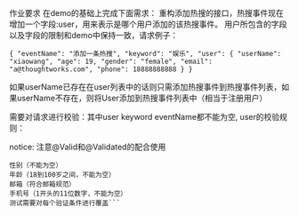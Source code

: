 作业要求
在demo的基础上完成下面需求：
重构添加热搜的接口，热搜事件现在增加一个字段:user，用来表示是哪个用户添加的该热搜事件。 用户所包含的字段以及字段的限制和demo中保持一致，请求例子：

`{
    "eventName": "添加一条热搜",
    "keyword": "娱乐",
    "user": {
      "userName": "xiaowang",
      "age": 19,
      "gender": "female",
      "email": "a@thoughtworks.com",
      "phone": 18888888888
    }
}`

如果userName已存在在user列表中的话则只需添加热搜事件到热搜事件列表，如果userName不存在，则将User添加到热搜事件列表中（相当于注册用户）

需要对请求进行校验：其中user keyword eventName都不能为空, user的校验规则：

notice: 注意@Valid和@Validated的配合使用
```名称(不超过8位字符，不能为空)
性别（不能为空）
年龄（18到100岁之间，不能为空）
邮箱（符合邮箱规范）
手机号（1开头的11位数字，不能为空）
测试需要对每个验证条件进行覆盖```
